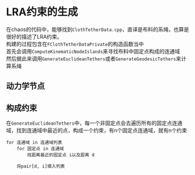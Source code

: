 # LRA约束的生成
在chaos的代码中，能够找到`ClothTetherData.cpp`，直译是布料的系绳，也算是很好的描述了LRA约束。    
构建的过程包含在`FClothTetherDataPrivate`的构造函数当中   
首先会调用`ComputeKinematicNodeIslands`来寻找布料中固定点构成的连通域   
然后据此来调用`GenerateEuclideanTethers`或者`GenerateGeodesicTethers`来计算系绳  

## 动力学节点


## 构成约束

在`GenerateEuclideanTethers`中，每一个非固定点会去遍历所有的固定点连通域，找到连通域中最近的点，构成一个约束，有n个固定点连通域，就有n个约束   

```
for 连通域 in 连通域列表
    for 固定点 in 连通域
        找距离最近的固定点 i以及距离 d

    将pair[d, i]填入列表
```